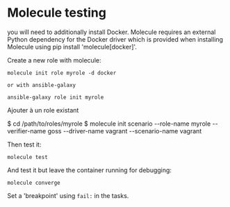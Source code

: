 # Molecule testing


you will need to additionally install Docker. Molecule requires an external Python dependency for the Docker driver which is provided when installing Molecule using pip install 'molecule[docker]'.


Create a new role with molecule:

	molecule init role myrole -d docker

	or with ansible-galaxy

	ansible-galaxy role init myrole

Ajouter à un role existant 

$ cd /path/to/roles/myrole
$ molecule init scenario --role-name myrole --verifier-name goss --driver-name vagrant --scenario-name vagrant

Then test it: 

	molecule test

And test it but leave the container running for debugging:

	molecule converge

Set a 'breakpoint' using `fail:` in the tasks.
